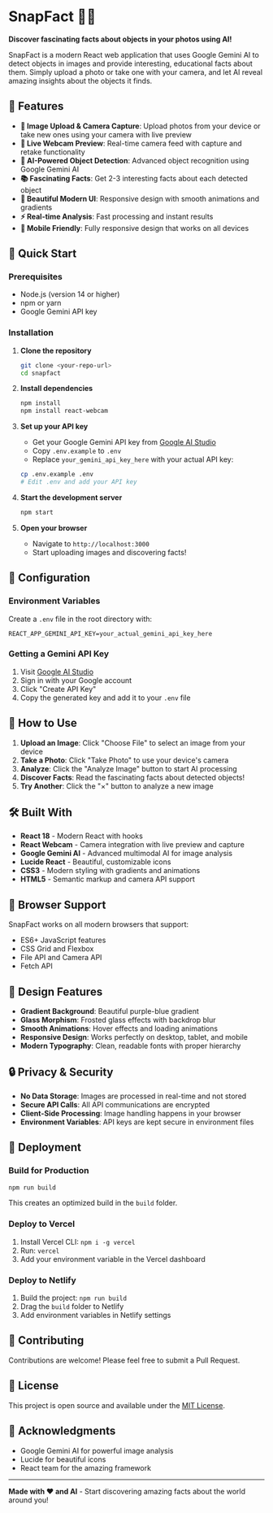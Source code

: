 # SnapFact 📸✨

**Discover fascinating facts about objects in your photos using AI!**

SnapFact is a modern React web application that uses Google Gemini AI to detect objects in images and provide interesting, educational facts about them. Simply upload a photo or take one with your camera, and let AI reveal amazing insights about the objects it finds.

## 🌟 Features

- **📱 Image Upload & Camera Capture**: Upload photos from your device or take new ones using your camera with live preview
- **🎥 Live Webcam Preview**: Real-time camera feed with capture and retake functionality
- **🤖 AI-Powered Object Detection**: Advanced object recognition using Google Gemini AI
- **📚 Fascinating Facts**: Get 2-3 interesting facts about each detected object
- **🎨 Beautiful Modern UI**: Responsive design with smooth animations and gradients
- **⚡ Real-time Analysis**: Fast processing and instant results
- **📱 Mobile Friendly**: Fully responsive design that works on all devices

## 🚀 Quick Start

### Prerequisites

- Node.js (version 14 or higher)
- npm or yarn
- Google Gemini API key

### Installation

1. **Clone the repository**
   ```bash
   git clone <your-repo-url>
   cd snapfact
   ```

2. **Install dependencies**
   ```bash
   npm install
   npm install react-webcam
   ```

3. **Set up your API key**
   - Get your Google Gemini API key from [Google AI Studio](https://makersuite.google.com/app/apikey)
   - Copy `.env.example` to `.env`
   - Replace `your_gemini_api_key_here` with your actual API key:
   ```bash
   cp .env.example .env
   # Edit .env and add your API key
   ```

4. **Start the development server**
   ```bash
   npm start
   ```

5. **Open your browser**
   - Navigate to `http://localhost:3000`
   - Start uploading images and discovering facts!

## 🔧 Configuration

### Environment Variables

Create a `.env` file in the root directory with:

```env
REACT_APP_GEMINI_API_KEY=your_actual_gemini_api_key_here
```

### Getting a Gemini API Key

1. Visit [Google AI Studio](https://makersuite.google.com/app/apikey)
2. Sign in with your Google account
3. Click "Create API Key"
4. Copy the generated key and add it to your `.env` file

## 🎯 How to Use

1. **Upload an Image**: Click "Choose File" to select an image from your device
2. **Take a Photo**: Click "Take Photo" to use your device's camera
3. **Analyze**: Click the "Analyze Image" button to start AI processing
4. **Discover Facts**: Read the fascinating facts about detected objects!
5. **Try Another**: Click the "×" button to analyze a new image

## 🛠️ Built With

- **React 18** - Modern React with hooks
- **React Webcam** - Camera integration with live preview and capture
- **Google Gemini AI** - Advanced multimodal AI for image analysis
- **Lucide React** - Beautiful, customizable icons
- **CSS3** - Modern styling with gradients and animations
- **HTML5** - Semantic markup and camera API support

## 📱 Browser Support

SnapFact works on all modern browsers that support:
- ES6+ JavaScript features
- CSS Grid and Flexbox
- File API and Camera API
- Fetch API

## 🎨 Design Features

- **Gradient Background**: Beautiful purple-blue gradient
- **Glass Morphism**: Frosted glass effects with backdrop blur
- **Smooth Animations**: Hover effects and loading animations
- **Responsive Design**: Works perfectly on desktop, tablet, and mobile
- **Modern Typography**: Clean, readable fonts with proper hierarchy

## 🔒 Privacy & Security

- **No Data Storage**: Images are processed in real-time and not stored
- **Secure API Calls**: All API communications are encrypted
- **Client-Side Processing**: Image handling happens in your browser
- **Environment Variables**: API keys are kept secure in environment files

## 🚀 Deployment

### Build for Production

```bash
npm run build
```

This creates an optimized build in the `build` folder.

### Deploy to Vercel

1. Install Vercel CLI: `npm i -g vercel`
2. Run: `vercel`
3. Add your environment variable in the Vercel dashboard

### Deploy to Netlify

1. Build the project: `npm run build`
2. Drag the `build` folder to Netlify
3. Add environment variables in Netlify settings

## 🤝 Contributing

Contributions are welcome! Please feel free to submit a Pull Request.

## 📄 License

This project is open source and available under the [MIT License](LICENSE).

## 🙏 Acknowledgments

- Google Gemini AI for powerful image analysis
- Lucide for beautiful icons
- React team for the amazing framework

---

**Made with ❤️ and AI** - Start discovering amazing facts about the world around you! 